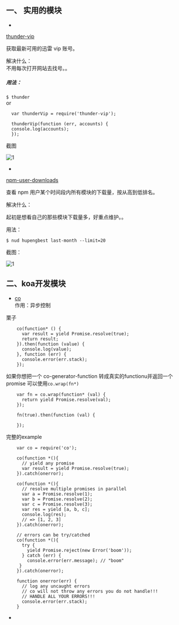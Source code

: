 <!--
author: 小莫
date: 2016-06-01
title: npm模块分享
tags: npm
category: npm
status: publish
summary: 平时自己用的npm模块也不算少了，其实网上有很多牛人开发的npm模块都很好，希望不要被埋没了。
-->

## 一、 实用的模块

*  
 [thunder-vip](https://github.com/nswbmw/thunder-vip)  

  获取最新可用的迅雷 vip 账号。

  解决什么：  
  不用每次打开网站去找号。。

  ##### 用法：

  `$ thunder`  
  or

  ```
    var thunderVip = require('thunder-vip');

    thunderVip(function (err, accounts) {
    console.log(accounts);
    });
  ```

  截图  

  ![1](https://dn-cnode.qbox.me/FskKgd_Epv4IYYh0waATFFHoD7g9)


*  
[npm-user-downloads](https://github.com/nswbmw/npm-user-downloads)  

  查看 npm 用户某个时间段内所有模块的下载量，按从高到低排名。

  解决什么：

  起初是想看自己的那些模块下载量多，好重点维护。。

  用法：

  `$ nud hupengbest last-month --limit=20`

  截图：

  ![1](https://dn-cnode.qbox.me/FhJDMWtAwWxgkXsEMWsfIz4XZ3Jl)

## 二、koa开发模块

*  [co](https://npm.taobao.org/package/co)  
作用：异步控制  

栗子

```
	co(function* () {
	  var result = yield Promise.resolve(true);
	  return result;
	}).then(function (value) {
	  console.log(value);
	}, function (err) {
	  console.error(err.stack);
	});
```

如果你想把一个 co-generator-function 转成真实的functionu并返回一个promise 可以使用`co.wrap(fn*)`

```
	var fn = co.wrap(function* (val) {
	  return yield Promise.resolve(val);
	});
	
	fn(true).then(function (val) {
	
	});
```

完整的example  

```
	var co = require('co');
	
	co(function *(){
	  // yield any promise
	  var result = yield Promise.resolve(true);
	}).catch(onerror);
	
	co(function *(){
	  // resolve multiple promises in parallel
	  var a = Promise.resolve(1);
	  var b = Promise.resolve(2);
	  var c = Promise.resolve(3);
	  var res = yield [a, b, c];
	  console.log(res);
	  // => [1, 2, 3]
	}).catch(onerror);
	
	// errors can be try/catched
	co(function *(){
	  try {
	    yield Promise.reject(new Error('boom'));
	  } catch (err) {
	    console.error(err.message); // "boom"
	 }
	}).catch(onerror);
	
	function onerror(err) {
	  // log any uncaught errors
	  // co will not throw any errors you do not handle!!!
	  // HANDLE ALL YOUR ERRORS!!!
	  console.error(err.stack);
	}
```

*  